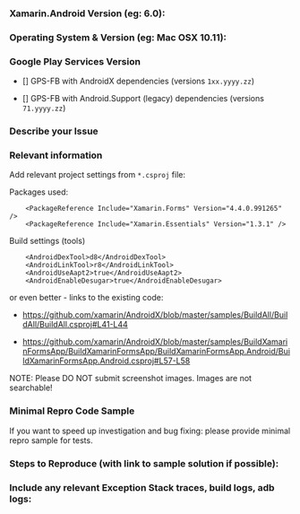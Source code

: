 ### Xamarin.Android Version (eg: 6.0):


### Operating System & Version (eg: Mac OSX 10.11):


### Google Play Services Version

*   [] GPS-FB with AndroidX dependencies (versions `1xx.yyyy.zz`)

*   [] GPS-FB with Android.Support (legacy) dependencies (versions `71.yyyy.zz`)

### Describe your Issue

### Relevant information

Add relevant project settings from `*.csproj` file:

Packages used:

```
    <PackageReference Include="Xamarin.Forms" Version="4.4.0.991265" />
    <PackageReference Include="Xamarin.Essentials" Version="1.3.1" />
```

Build settings (tools)

```
    <AndroidDexTool>d8</AndroidDexTool>
    <AndroidLinkTool>r8</AndroidLinkTool>
    <AndroidUseAapt2>true</AndroidUseAapt2>
    <AndroidEnableDesugar>true</AndroidEnableDesugar>
```


or even better - links to the existing code:

*   https://github.com/xamarin/AndroidX/blob/master/samples/BuildAll/BuildAll/BuildAll.csproj#L41-L44

*   https://github.com/xamarin/AndroidX/blob/master/samples/BuildXamarinFormsApp/BuildXamarinFormsApp/BuildXamarinFormsApp.Android/BuildXamarinFormsApp.Android.csproj#L57-L58

NOTE: Please DO NOT submit screenshot images. Images are not searchable! 

### Minimal Repro Code Sample

If you want to speed up investigation and bug fixing: please provide minimal repro sample for tests.

### Steps to Reproduce (with link to sample solution if possible):

### Include any relevant Exception Stack traces, build logs, adb logs:
